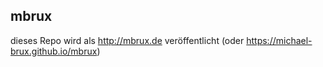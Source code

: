 ## mbrux

dieses Repo wird als http://mbrux.de veröffentlicht (oder https://michael-brux.github.io/mbrux)
